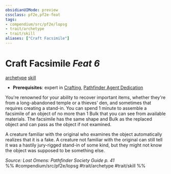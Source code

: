 ```yaml
---
obsidianUIMode: preview
cssclass: pf2e,pf2e-feat
tags:
- compendium/src/pf2e/lopsg
- trait/archetype
- trait/skill
aliases: ["Craft Facsimile"]
---
```

# Craft Facsimile  *Feat 6*  
[archetype](../../Rules/traits/archetype.md)  [skill](../../Rules/traits/skill.md)  

- **Prerequisites**: expert in [Crafting](../skills.md#Crafting), [Pathfinder Agent Dedication](pathfinder-agent-dedication-lowg.md)

You're renowned for your ability to recover important items, whether they're from a long-abandoned temple or a thieves' den, and sometimes that requires creating a stand-in. You can spend 1 minute to assemble a facsimile of an object of no more than 1 Bulk that you can see from available materials. The facsimile has the same shape and Bulk as the replaced object and can pass as the object if not examined.

A creature familiar with the original who examines the object automatically realizes that it is a fake. A creature not familiar with the original can still tell it was a hastily jury-rigged stand-in of some kind, but they might not know the object was supposed to be something else.

*Source: Lost Omens: Pathfinder Society Guide p. 41*  
%% #compendium/src/pf2e/lopsg #trait/archetype #trait/skill %%